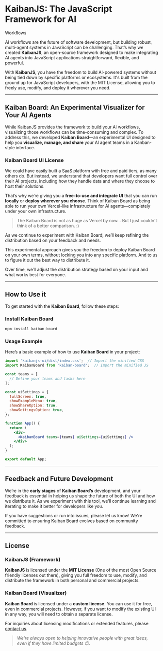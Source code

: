 # KaibanJS: The JavaScript Framework for AI
Workflows

AI workflows are the future of software development, but building robust, multi-agent systems in JavaScript can be challenging. That’s why we created **KaibanJS**, an open-source framework designed to make integrating AI agents into JavaScript applications straightforward, flexible, and powerful.

With **KaibanJS**, you have the freedom to build AI-powered systems without being tied down by specific platforms or ecosystems. It's built from the ground up for JavaScript developers, with the MIT License, allowing you to freely use, modify, and deploy it wherever you need.

---

## Kaiban Board: An Experimental Visualizer for Your AI Agents

While KaibanJS provides the framework to build your AI workflows, visualizing those workflows can be time-consuming and complex. To address this, we developed **Kaiban Board**—an experimental UI designed to help you **visualize, manage, and share** your AI agent teams in a Kanban-style interface.

### Kaiban Board UI License

We could have easily built a SaaS platform with free and paid tiers, as many others do. But instead, we understand that developers want full control over their AI projects, including how they handle data and where they choose to host their solutions. 

That’s why we’re giving you a **free-to-use and integrate UI** that you can run **locally** or **deploy wherever you choose**. Think of Kaiban Board as being able to run your own Vercel-like infrastructure for AI agents—completely under your own infrastructure. 

> The Kaiban Board is not as huge as Vercel by now... But I just couldn't think of a better comparison. :)

As we continue to experiment with Kaiban Board, we’ll keep refining the distribution based on your feedback and needs. 

This experimental approach gives you the freedom to deploy Kaiban Board on your own terms, without locking you into any specific platform. And to us to figure it out the best way to distribute it. 

Over time, we’ll adjust the distribution strategy based on your input and what works best for everyone.

---

## How to Use it

To get started with the **Kaiban Board**, follow these steps:

### Install Kaiban Board

```bash
npm install kaiban-board
```

### Usage Example

Here’s a basic example of how to use **Kaiban Board** in your project:

```jsx
import 'kaibanjs-ui/dist/index.css';  // Import the minified CSS
import KaibanBoard from 'kaiban-board';  // Import the minified JS

const teams = [
  // Define your teams and tasks here
];

const uiSettings = {
  fullScreen: true,
  showExampleMenu: true,
  showShareOption: true,
  showSettingsOption: true,
};

function App() {
  return (
    <div>
      <KaibanBoard teams={teams} uiSettings={uiSettings} />
    </div>
  );
}

export default App;
```

---

## Feedback and Future Development

We’re in the **early stages** of **Kaiban Board’s** development, and your feedback is essential in helping us shape the future of both the UI and how we distribute it. As we experiment with this tool, we’ll continue learning and iterating to make it better for developers like you.

If you have suggestions or run into issues, please let us know! We're committed to ensuring Kaiban Board evolves based on community feedback.

---


## License

### KaibanJS (Framework)

**KaibanJS** is licensed under the **MIT License** (One of the most Open Source friendly licenses out there), giving you full freedom to use, modify, and distribute the framework in both personal and commercial projects.

### Kaiban Board (Visualizer)

**Kaiban Board** is licensed under a **custom license**. You can use it for free, even in commercial projects. However, if you want to modify the existing UI in any way, you will need to obtain a separate license.

For inquiries about licensing modifications or extended features, please [contact us](mailto:hello@kaibanjs.com). 

> *We're always open to helping innovative people with great ideas, even if they have limited budgets 😉.*
